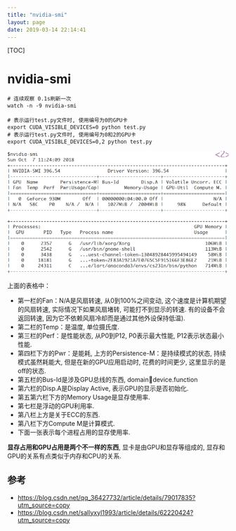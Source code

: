 ```yaml
---
title: "nvidia-smi"
layout: page
date: 2019-03-14 22:14:41
---
```


[TOC]

# nvidia-smi

```shell
# 连续观察 0.1s刷新一次
watch -n -9 nvidia-smi

# 表示运行test.py文件时, 使用编号为0的GPU卡
export CUDA_VISIBLE_DEVICES=0 python test.py
# 表示运行test.py文件时, 使用编号为0和2的GPU卡
export CUDA_VISIBLE_DEVICES=0,2 python test.py
```

![1538882935900](assets/1538882935900.png)

上面的表格中：

* 第一栏的Fan：N/A是风扇转速, 从0到100%之间变动, 这个速度是计算机期望的风扇转速, 实际情况下如果风扇堵转, 可能打不到显示的转速. 有的设备不会返回转速, 因为它不依赖风扇冷却而是通过其他外设保持低温).
* 第二栏的Temp：是温度, 单位摄氏度.
* 第三栏的Perf：是性能状态, 从P0到P12, P0表示最大性能, P12表示状态最小性能.
* 第四栏下方的Pwr：是能耗, 上方的Persistence-M：是持续模式的状态, 持续模式虽然耗能大, 但是在新的GPU应用启动时, 花费的时间更少, 这里显示的是off的状态.
* 第五栏的Bus-Id是涉及GPU总线的东西, domain:bus:device.function
* 第六栏的Disp.A是Display Active, 表示GPU的显示是否初始化.
* 第五第六栏下方的Memory Usage是显存使用率.
* 第七栏是浮动的GPU利用率.
* 第八栏上方是关于ECC的东西.
* 第八栏下方Compute M是计算模式.
* 下面一张表示每个进程占用的显存使用率.

**显存占用和GPU占用是两个不一样的东西**, 显卡是由GPU和显存等组成的, 显存和GPU的关系有点类似于内存和CPU的关系.

## 参考

* <https://blog.csdn.net/qq_36427732/article/details/79017835?utm_source=copy>
* <https://blog.csdn.net/sallyxyl1993/article/details/62220424?utm_source=copy>
